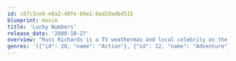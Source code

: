 ```yaml
---
id: c67c3ce6-e8a2-48fe-b9e1-8ad2dadbd515
blueprint: movie
title: 'Lucky Numbers'
release_date: '2000-10-27'
overview: "Russ Richards is a TV weatherman and local celebrity on the verge of losing his shirt. Desperate to escape financial ruin, he schemes with Crystal the TV station's lotto ball girl to rig the state lottery drawing. The numbers come up right, but everything else goes wrong as the plan starts to unravel and the game turns rough."
genres: '[{"id": 28, "name": "Action"}, {"id": 12, "name": "Adventure"}, {"id": 35, "name": "Comedy"}, {"id": 80, "name": "Crime"}, {"id": 10749, "name": "Romance"}, {"id": 53, "name": "Thriller"}]'
---
```

